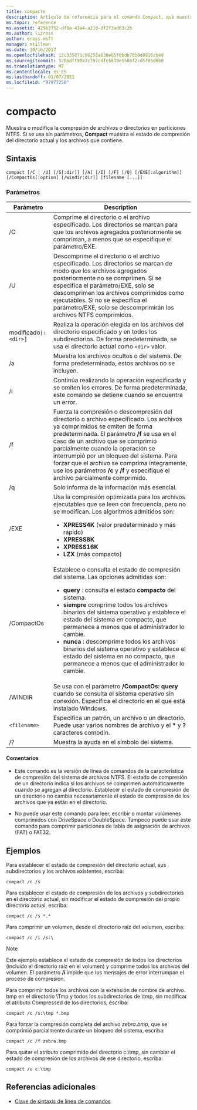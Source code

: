 ```yaml
---
title: compacto
description: Artículo de referencia para el comando Compact, que muestra o modifica la compresión de archivos o directorios en particiones NTFS.
ms.topic: reference
ms.assetid: 429b3752-df0a-43a4-a210-df2f3ad03c3b
ms.author: lizross
author: eross-msft
manager: mtillman
ms.date: 10/16/2017
ms.openlocfilehash: 12c835071c06255a638e65f0bdb78b0d8816cb4d
ms.sourcegitcommit: 528bdff90a7c797cdfc6839e5586f2cd5f0506b0
ms.translationtype: MT
ms.contentlocale: es-ES
ms.lasthandoff: 01/07/2021
ms.locfileid: "97977250"
---
```

# <a name="compact"></a>compacto

Muestra o modifica la compresión de archivos o directorios en particiones NTFS. Si se usa sin parámetros, **Compact** muestra el estado de compresión del directorio actual y los archivos que contiene.

## <a name="syntax"></a>Sintaxis

```
compact [/C | /U] [/S[:dir]] [/A] [/I] [/F] [/Q] [/EXE[:algorithm]] [/CompactOs[:option] [/windir:dir]] [filename [...]]
```

### <a name="parameters"></a>Parámetros

| Parámetro | Description |
| --------- | ----------- |
| /C | Comprime el directorio o el archivo especificado. Los directorios se marcan para que los archivos agregados posteriormente se compriman, a menos que se especifique el parámetro/EXE. |
| /U | Descomprime el directorio o el archivo especificado. Los directorios se marcan de modo que los archivos agregados posteriormente no se comprimen. Si se especifica el parámetro/EXE, solo se descomprimen los archivos comprimidos como ejecutables. Si no se especifica el parámetro/EXE, solo se descomprimirán los archivos NTFS comprimidos. |
| modificado`[:<dir>]` | Realiza la operación elegida en los archivos del directorio especificado y en todos los subdirectorios. De forma predeterminada, se usa el directorio actual como `<dir>` valor. |
| /a | Muestra los archivos ocultos o del sistema. De forma predeterminada, estos archivos no se incluyen. |
| /i | Continúa realizando la operación especificada y se omiten los errores. De forma predeterminada, este comando se detiene cuando se encuentra un error. |
| /f | Fuerza la compresión o descompresión del directorio o archivo especificado. Los archivos ya comprimidos se omiten de forma predeterminada. El parámetro **/f** se usa en el caso de un archivo que se comprimió parcialmente cuando la operación se interrumpió por un bloqueo del sistema. Para forzar que el archivo se comprima íntegramente, use los parámetros **/c** y **/f** y especifique el archivo parcialmente comprimido. |
| /q | Solo informa de la información más esencial. |
| /EXE | Usa la compresión optimizada para los archivos ejecutables que se leen con frecuencia, pero no se modifican. Los algoritmos admitidos son:<ul><li>**XPRESS4K** (valor predeterminado y más rápido)</li><li>**XPRESS8K**</li><li>**XPRESS16K**</li><li>**LZX** (más compacto)</li></ul> |
| /CompactOs | Establece o consulta el estado de compresión del sistema. Las opciones admitidas son:<ul><li>**query** : consulta el estado **compacto** del sistema.</li><li>**siempre** comprime todos los archivos binarios del sistema operativo y establece el estado del sistema en compacto, que permanece a menos que el administrador lo cambie.</li><li>**nunca** : descomprime todos los archivos binarios del sistema operativo y establece el estado del sistema en no compacto, que permanece a menos que el administrador lo cambie.</li></ul> |
| /WINDIR | Se usa con el parámetro **/CompactOs: query** cuando se consulta el sistema operativo sin conexión. Especifica el directorio en el que está instalado Windows. |
| `<filename>` | Especifica un patrón, un archivo o un directorio. Puede usar varios nombres de archivo y el **&#42;** y **?** caracteres comodín. |
| /? | Muestra la ayuda en el símbolo del sistema. |

#### <a name="remarks"></a>Comentarios

- Este comando es la versión de línea de comandos de la característica de compresión del sistema de archivos NTFS. El estado de compresión de un directorio indica si los archivos se comprimen automáticamente cuando se agregan al directorio. Establecer el estado de compresión de un directorio no cambia necesariamente el estado de compresión de los archivos que ya están en el directorio.

- No puede usar este comando para leer, escribir o montar volúmenes comprimidos con DriveSpace o DoubleSpace. Tampoco puede usar este comando para comprimir particiones de tabla de asignación de archivos (FAT) o FAT32.

## <a name="examples"></a>Ejemplos

Para establecer el estado de compresión del directorio actual, sus subdirectorios y los archivos existentes, escriba:

```
compact /c /s
```

Para establecer el estado de compresión de los archivos y subdirectorios en el directorio actual, sin modificar el estado de compresión del propio directorio actual, escriba:

```
compact /c /s *.*
```

Para comprimir un volumen, desde el directorio raíz del volumen, escriba:

```
compact /c /i /s:\
```

> [!NOTE]
> Este ejemplo establece el estado de compresión de todos los directorios (incluido el directorio raíz en el volumen) y comprime todos los archivos del volumen. El parámetro **/i** impide que los mensajes de error interrumpan el proceso de compresión.

Para comprimir todos los archivos con la extensión de nombre de archivo. bmp en el directorio \Tmp y todos los subdirectorios de \tmp, sin modificar el atributo Compressed de los directorios, escriba:

```
compact /c /s:\tmp *.bmp
```

Para forzar la compresión completa del archivo *zebra.bmp*, que se comprimió parcialmente durante un bloqueo del sistema, escriba:

```
compact /c /f zebra.bmp
```

Para quitar el atributo comprimido del directorio c:\tmp, sin cambiar el estado de compresión de los archivos de ese directorio, escriba:

```
compact /u c:\tmp
```

## <a name="additional-references"></a>Referencias adicionales

- [Clave de sintaxis de línea de comandos](command-line-syntax-key.md)